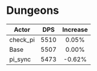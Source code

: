 # Dungeons
| Actor | DPS | Increase |
|---|:---:|:---:|
|check_pi|5510|0.05%|
|Base|5507|0.00%|
|pi_sync|5473|-0.62%|
